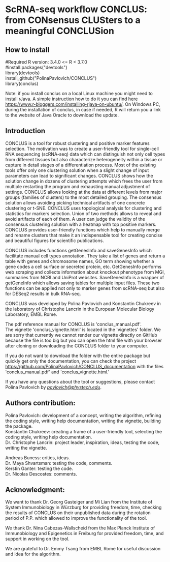 # ScRNA-seq workflow CONCLUS: from CONsensus CLUSters to a meaningful CONCLUSion

## How to install

#Required R version: 3.4.0 <= R < 3.7.0  
#install.packages("devtools")  
library(devtools)  
install_github("PolinaPavlovich/CONCLUS")  
library(conclus)  

Note: if you install conclus on a local Linux machine you might need to install rJava. A simple instruction how to do it you can find here https://www.r-bloggers.com/installing-rjava-on-ubuntu/. On Windows PC, during the installation of conclus, in case if needed, R will return you a link to the website of Java Oracle to download the update.

## Introduction
CONCLUS is a tool for robust clustering and positive marker features selection.
The motivation was to create a user-friendly tool for single-cell RNA sequencing (scRNA-seq) data which can distinguish not only cell types from different tissues but also characterize heterogeneity within a tissue or capture in detail stages of a 
differentiation process. Most of the existing tools offer only one clustering solution when a slight change of
input parameters can lead to significant changes. CONCLUS shows how the solution change in dozens of clustering attempts which frees the user from multiple restarting the program and exhausting manual adjustment of settings. CONCLUS allows looking at the data at different 
levels from major groups (families of clusters) to the most detailed grouping. The consensus solution allows avoiding
picking technical artifacts of one concrete clustering or t-SNE. CONCLUS uses topological analysis for clustering and statistics for markers selection. Union of two methods allows to reveal and avoid artifacts of each of them. A user can judge the validity of the consensus clustering solution with a heatmap with top positive markers. CONCLUS provides user-friendly functions which help to manually merge and rename clusters that make it an indispensable tool for creating concise and beautiful figures for scientific publications.

CONCLUS includes functions getGenesInfo and saveGenesInfo which facilitate manual cell types annotation. They take a list of genes
and return a table with genes and chromosome names, GO term showing whether a gene codes a cell surface or secreted protein, etc. 
GetGenesInfo performs web scraping and collects information about knockout phenotype from MGI, summaries from NCBI and UniProt websites.
SaveGenesInfo is a wrapper of getGeneInfo which allows saving tables for multiple input files. These two functions can be applied not only to marker genes from scRNA-seq but also for DESeq2 results in bulk RNA-seq.


CONCLUS was developed by Polina Pavlovich and Konstantin Chukreev in the laboratory of Christophe Lancrin
in the European Molecular Biology Laboratory, EMBL Rome.

The pdf reference manual for CONCLUS is 'conclus_manual.pdf'.  
The vignette 'conclus_vignette.html' is located in the 'vignettes' folder. We are sorry that currently we cannot render our vignette directly on GitHub because the file is too big but you can open the html file with your browser after cloning or downloading the CONCLUS folder to your computer.

If you do not want to download the folder with the entire package but quickly get only the documentation, you can check the project https://github.com/PolinaPavlovich/CONCLUS_documentation with the files 'conclus_manual.pdf' and 'conclus_vignette.html.'

If you have any questions about the tool or suggestions, please contact Polina Pavlovich by *pavlovich@phystech.edu*. 

## Authors contribution:

Polina Pavlovich: development of a concept, writing the algorithm, refining the coding style, writing help documentation, writing the vignette, building the package.  
Konstantin Chukreev: creating a frame of a user-friendly tool, selecting the coding style, writing help documentation.  
Dr. Christophe Lancrin: project leader, inspiration, ideas, testing the code, writing the vignette.

Andreas Buness: critics, ideas.  
Dr. Maya Shvartsman: testing the code, comments.  
Kerstin Ganter: testing the code.  
Dr. Nicolas Descostes: comments.

## Acknowledgment:

We want to thank Dr. Georg Gasteiger and Mi Lian from the Institute of System Immunobiology in Würzburg for
providing freedom, time, checking the results of CONCLUS on their unpublished data during the rotation period of P.P. which allowed to improve the functionality of the tool. 

We thank Dr. Nina Cabezas-Wallscheid from the Max Planck Institute of Immunobiology and Epigenetics in Freiburg for provided freedom, time, and support in working on the tool. 

We are grateful to Dr. Emmy Tsang from EMBL Rome for useful discussion and idea for the algorithm.
